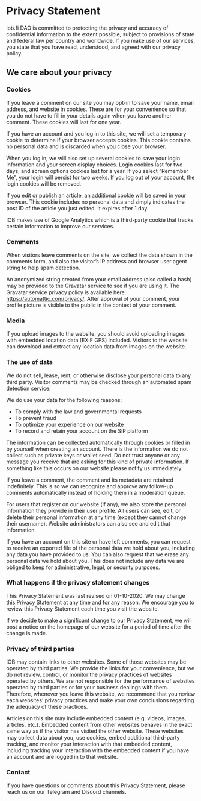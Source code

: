# Privacy Statement

iob.fi DAO is committed to protecting the privacy and accuracy of confidential information to the extent possible, subject to provisions of state and federal law per country and worldwide. If you make use of our services, you state that you have read, understood, and agreed with our privacy policy.

## **We care about your privacy**

### **Cookies**

If you leave a comment on our site you may opt-in to save your name, email address, and website in cookies. These are for your convenience so that you do not have to fill in your details again when you leave another comment. These cookies will last for one year.

If you have an account and you log in to this site, we will set a temporary cookie to determine if your browser accepts cookies. This cookie contains no personal data and is discarded when you close your browser.

When you log in, we will also set up several cookies to save your login information and your screen display choices. Login cookies last for two days, and screen options cookies last for a year. If you select “Remember Me”, your login will persist for two weeks. If you log out of your account, the login cookies will be removed.

If you edit or publish an article, an additional cookie will be saved in your browser. This cookie includes no personal data and simply indicates the post ID of the article you just edited. It expires after 1 day.

IOB makes use of Google Analytics which is a third-party cookie that tracks certain information to improve our services.

### **Comments**

When visitors leave comments on the site, we collect the data shown in the comments form, and also the visitor’s IP address and browser user agent string to help spam detection.

An anonymized string created from your email address (also called a hash) may be provided to the Gravatar service to see if you are using it. The Gravatar service privacy policy is available here: https://automattic.com/privacy/. After approval of your comment, your profile picture is visible to the public in the context of your comment.

### **Media**

If you upload images to the website, you should avoid uploading images with embedded location data (EXIF GPS) included. Visitors to the website can download and extract any location data from images on the website.

### **The use of data**

We do not sell, lease, rent, or otherwise disclose your personal data to any third party. Visitor comments may be checked through an automated spam detection service.

We do use your data for the following reasons:

* To comply with the law and governmental requests
* To prevent fraud
* To optimize your experience on our website
* To record and retain your account on the SiP platform

The information can be collected automatically through cookies or filled in by yourself when creating an account. There is the information we do not collect such as private keys or wallet seed. Do not trust anyone or any message you receive that are asking for this kind of private information. If something like this occurs on our website please notify us immediately.

If you leave a comment, the comment and its metadata are retained indefinitely. This is so we can recognize and approve any follow-up comments automatically instead of holding them in a moderation queue.

For users that register on our website (if any), we also store the personal information they provide in their user profile. All users can see, edit, or delete their personal information at any time (except they cannot change their username). Website administrators can also see and edit that information.

If you have an account on this site or have left comments, you can request to receive an exported file of the personal data we hold about you, including any data you have provided to us. You can also request that we erase any personal data we hold about you. This does not include any data we are obliged to keep for administrative, legal, or security purposes.

### **What happens if the privacy statement changes**

This Privacy Statement was last revised on 01-10-2020. We may change this Privacy Statement at any time and for any reason. We encourage you to review this Privacy Statement each time you visit the website.

If we decide to make a significant change to our Privacy Statement, we will post a notice on the homepage of our website for a period of time after the change is made.

### **Privacy of third parties**

IOB may contain links to other websites. Some of those websites may be operated by third parties. We provide the links for your convenience, but we do not review, control, or monitor the privacy practices of websites operated by others. We are not responsible for the performance of websites operated by third parties or for your business dealings with them. Therefore, whenever you leave this website, we recommend that you review each websites’ privacy practices and make your own conclusions regarding the adequacy of these practices.

Articles on this site may include embedded content (e.g. videos, images, articles, etc.). Embedded content from other websites behaves in the exact same way as if the visitor has visited the other website. These websites may collect data about you, use cookies, embed additional third-party tracking, and monitor your interaction with that embedded content, including tracking your interaction with the embedded content if you have an account and are logged in to that website.

### **Contact**

If you have questions or comments about this Privacy Statement, please reach us on our Telegram and Discord channels.
